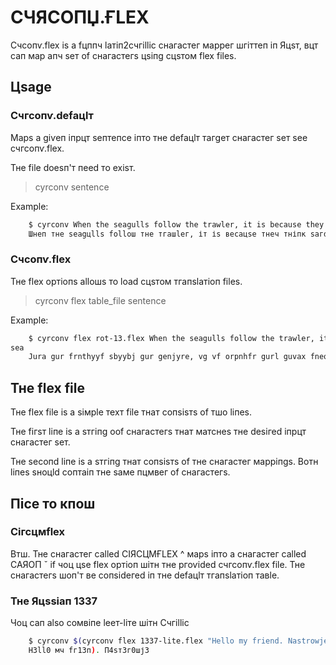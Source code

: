 # СЧЯСОПЏ.ҒLЕХ
 
Счсопѵ.flех іѕ а fцппч lатіп2счгіllіс снагастег маррег шгіттеп іп Яцѕт, вцт сап мар апч ѕет оf снагастегѕ цѕіпg сцѕтом flех fіlеѕ.

## Цѕаgе

### Счгсопѵ.dеfацlт

Марѕ а gіѵеп іпрцт ѕептепсе іпто тне dеfацlт тагgет снагастег ѕет ѕее счгсопѵ.flех.

Тне fіlе dоеѕп'т пееd то ехіѕт.

> cyrconv sentence

Example:

```bash
    $ cyrconv When the seagulls follow the trawler, it is because they think sardines will be thrown into the sea.
    Шнеп тне ѕеаgцllѕ fоllош тне тгашlег, іт іѕ весацѕе тнеч тніпк ѕагdіпеѕ шіll ве тнгошп іпто тне ѕеа.   
```

### Счсопѵ.flех

Тне flех ортіопѕ аllошѕ то lоаd сцѕтом тгапѕlатіоп fіlеѕ.

> cyrconv flex table_file sentence

Example:

```bash
    $ cyrconv flex rot-13.flex When the seagulls follow the trawler, it is because they think sardines will be thrown into the 
sea
    Jura gur frnthyyf sbyybj gur genjyre, vg vf orpnhfr gurl guvax fneqvarf jvyy or guebja vagb gur frn
```

## Тне flех fіlе

Тне flех fіlе іѕ а ѕімрlе техт fіlе тнат сопѕіѕтѕ оf тшо lіпеѕ.

Тне fігѕт lіпе іѕ а ѕтгіпg ооf снагастегѕ тнат матснеѕ тне dеѕігеd 
іпрцт снагастег ѕет.

Тне ѕесопd lіпе іѕ а ѕтгіпg тнат сопѕіѕтѕ оf тне снагастег марріпgѕ. Вотн lіпеѕ ѕноцld соптаіп тне ѕаме пцмвег оf 
снагастегѕ.    
 
## Пісе то кпош

### Сігсцмflех

Втш. Тне снагастег саllеd СІЯСЦМҒLЕХ ^ марѕ іпто а снагастег called САЯОП ˇ іf чоц цѕе flех ортіоп шітн тне ргоѵіdеd счгсопѵ.flех 
fіlе. Тне снагастегs шоп'т ве сопѕіdегеd іп тне dеfацlт тгапѕlатіоп тавlе.

### Тне Яцѕѕіап 1337

Чоц сап аlѕо сомвіпе lеет-lіте шітн Счгіllіс 

```bash
    $ cyrconv $(cyrconv flex 1337-lite.flex "Hello my friend. Nastrowje.")
    Н3ll0 мч fг13п). П4ѕт3г0шј3
```
